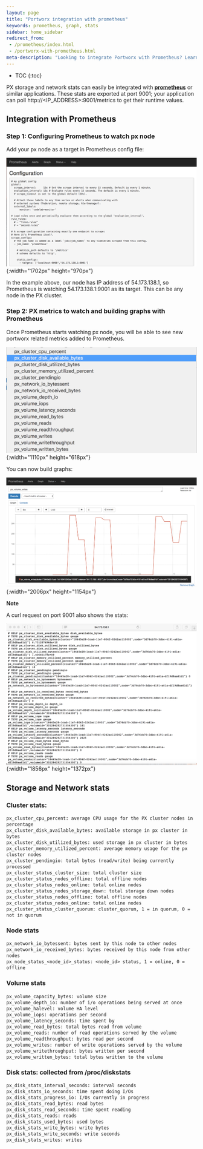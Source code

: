 ```yaml
---
layout: page
title: "Portworx integration with prometheus"
keywords: prometheus, graph, stats
sidebar: home_sidebar
redirect_from:
 - /prometheus/index.html
 - /portworx-with-prometheus.html
meta-description: "Looking to integrate Portworx with Prometheus? Learn to integrate PX storage with Prometheus for monitoring today!"
---
```


* TOC
{:toc}

PX storage and network stats can easily be integrated with [**prometheus**](https://prometheus.io) or similar applications.
These stats are exported at port 9001; your application can poll http://&lt;IP_ADDRESS&gt;:9001/metrics to get their runtime values.

## Integration with Prometheus

### Step 1: Configuring Prometheus to watch px node
Add your px node as a target in Prometheus config file:

![Prometheus Config File](/images/prometheus-config.png "Prometheus Config File"){:width="1702px" height="970px"}

In the example above, our node has IP address of 54.173.138.1, so Prometheus is watching 54.173.138.1:9001 as its target. This can be any node in the PX cluster.

### Step 2: PX metrics to watch and building graphs with Prometheus

Once Prometheus starts watching px node, you will be able to see new portworx related metrics added to Prometheus. 

![PX Metrics in Prometheus](/images/px-metrics-in-prometheus.png "PX Metrics in Prometheus"){:width="1110px" height="618px"}

You can now build graphs:

![Building a Graph with Prometheus](/images/building-a-graph-with-prometheus.png "Building a Graph with Prometheus"){:width="2006px" height="1154px"}

**Note**

A curl request on port 9001 also shows the stats:

![Curl Request on 9001](/images/curl-request-on-9001.png "Curl Request on 9001"){:width="1856px" height="1372px"}

## Storage and Network stats

### Cluster stats:

```
px_cluster_cpu_percent: average CPU usage for the PX cluster nodes in percentage 
px_cluster_disk_available_bytes: available storage in px cluster in bytes
px_cluster_disk_utilized_bytes: used storage in px cluster in bytes
px_cluster_memory_utilized_percent: average memory usage for the px cluster nodes
px_cluster_pendingio: total bytes (read/write) being currently processed
px_cluster_status_cluster_size: total cluster size
px_cluster_status_nodes_offline: total offline nodes 
px_cluster_status_nodes_online: total online nodes 
px_cluster_status_nodes_storage_down: total storage down nodes 
px_cluster_status_nodes_offline: total offline nodes
px_cluster_status_nodes_online: total online nodes 
px_cluster_status_cluster_quorum: cluster_quorum, 1 = in quorum, 0 = not in quorum
```

### Node stats

```
px_network_io_bytessent: bytes sent by this node to other nodes
px_network_io_received_bytes: bytes received by this node from other nodes
px_node_status_<node_id>_status: <node_id> status, 1 = online, 0 = offline
```

### Volume stats

```
px_volume_capacity_bytes: volume size
px_volume_depth_io: number of i/o operations being served at once
px_volume_halevel: volume HA level
px_volume_iops: operations per second
px_volume_latency_seconds: time spent by
px_volume_read_bytes: total bytes read from volume
px_volume_reads: number of read operations served by the volume
px_volume_readthroughput: bytes read per second
px_volume_writes: number of write operations served by the volume
px_volume_writethroughput: bytes written per second
px_volume_written_bytes: total bytes written to the volume 
```

### Disk stats: collected from /proc/diskstats

```
px_disk_stats_interval_seconds: interval seconds
px_disk_stats_io_seconds: time spent doing I/Os 
px_disk_stats_progress_io: I/Os currently in progress
px_disk_stats_read_bytes: read bytes
px_disk_stats_read_seconds: time spent reading 
px_disk_stats_reads: reads
px_disk_stats_used_bytes: used bytes
px_disk_stats_write_bytes: write bytes
px_disk_stats_write_seconds: write seconds
px_disk_stats_writes: writes
```


